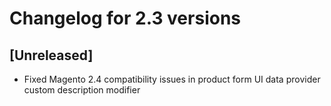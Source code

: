 # Changelog for 2.3 versions

## [Unreleased]

* Fixed Magento 2.4 compatibility issues in product form UI data provider custom description modifier
